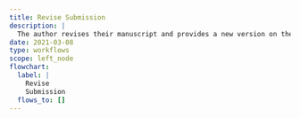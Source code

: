 ```yaml
---
title: Revise Submission
description: |
  The author revises their manuscript and provides a new version on the repository. They may then re-submit the revised manuscript for review via the repository UI. The repository will then initiate a new instance of this workflow as a **re-submission**.
date: 2021-03-08
type: workflows
scope: left_node
flowchart:
  label: |
    Revise
    Submission
  flows_to: []
---
```


